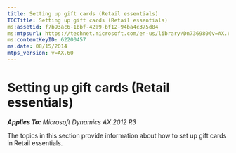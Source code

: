 ```yaml
---
title: Setting up gift cards (Retail essentials)
TOCTitle: Setting up gift cards (Retail essentials)
ms:assetid: f7b93ac6-1bbf-42a9-bf12-94ba4c375d84
ms:mtpsurl: https://technet.microsoft.com/en-us/library/Dn736980(v=AX.60)
ms:contentKeyID: 62200457
ms.date: 08/15/2014
mtps_version: v=AX.60
---
```


# Setting up gift cards (Retail essentials) 


_**Applies To:** Microsoft Dynamics AX 2012 R3_

The topics in this section provide information about how to set up gift cards in Retail essentials.

  


